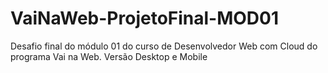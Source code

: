 # VaiNaWeb-ProjetoFinal-MOD01
Desafio final do módulo 01 do curso de Desenvolvedor Web com Cloud do programa Vai na Web.
Versão Desktop e Mobile 
